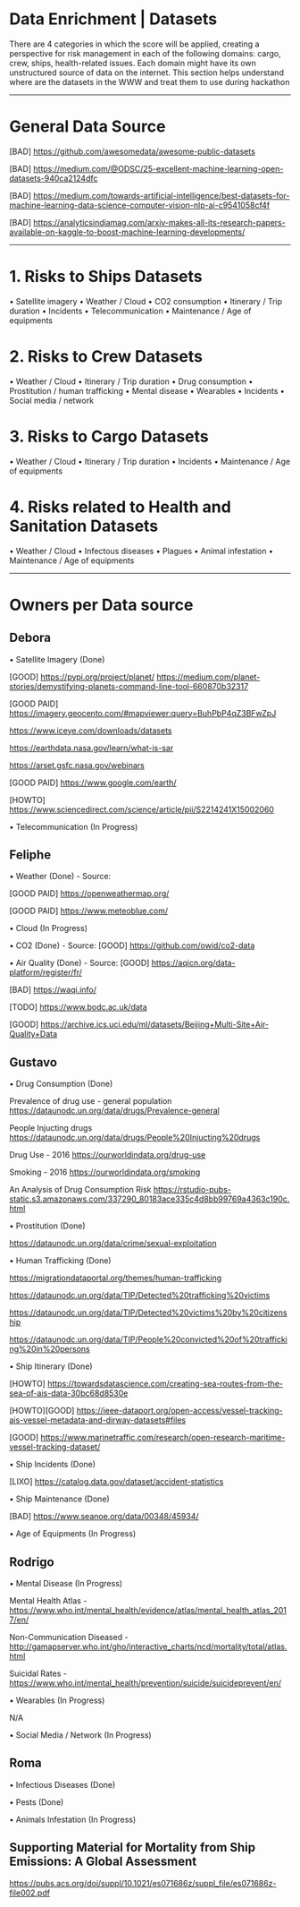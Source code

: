 # Data Enrichment | Datasets

There are 4 categories in which the score will be applied, creating a perspective for risk management in each of the following domains: cargo, crew, ships, health-related issues. Each domain might have its own unstructured source of data on the internet. This section helps understand where are the datasets in the WWW and treat them to use during hackathon



_________________________________________________________________________________________________________________________________

# General Data Source

[BAD] https://github.com/awesomedata/awesome-public-datasets

[BAD] https://medium.com/@ODSC/25-excellent-machine-learning-open-datasets-940ca2124dfc

[BAD] https://medium.com/towards-artificial-intelligence/best-datasets-for-machine-learning-data-science-computer-vision-nlp-ai-c9541058cf4f

[BAD] https://analyticsindiamag.com/arxiv-makes-all-its-research-papers-available-on-kaggle-to-boost-machine-learning-developments/
_________________________________________________________________________________________________________________________________

# 1. Risks to Ships Datasets
•	Satellite imagery
•	Weather / Cloud
•	CO2 consumption
•	Itinerary / Trip duration
•	Incidents
•	Telecommunication
•	Maintenance / Age of equipments




# 2. Risks to Crew Datasets
•	Weather / Cloud
•	Itinerary / Trip duration
•	Drug consumption
•	Prostitution / human trafficking
•	Mental disease
•	Wearables
•	Incidents
•	Social media / network




# 3. Risks to Cargo Datasets
•	Weather / Cloud
•	Itinerary / Trip duration
•	Incidents
•	Maintenance / Age of equipments




# 4. Risks related to Health and Sanitation Datasets
•	Weather / Cloud 
•	Infectous diseases
•	Plagues
•	Animal infestation
•	Maintenance / Age of equipments




_________________________________________________________________________________________________________________________________

# Owners per Data source

## Debora
•	Satellite Imagery (Done)

[GOOD] https://pypi.org/project/planet/
https://medium.com/planet-stories/demystifying-planets-command-line-tool-660870b32317

[GOOD PAID] https://imagery.geocento.com/#mapviewer:query=BuhPbP4qZ3BFwZpJ

https://www.iceye.com/downloads/datasets

https://earthdata.nasa.gov/learn/what-is-sar

https://arset.gsfc.nasa.gov/webinars

[GOOD PAID] https://www.google.com/earth/

[HOWTO] https://www.sciencedirect.com/science/article/pii/S2214241X15002060

•	Telecommunication (In Progress)




## Feliphe
•	Weather (Done) - Source: 

[GOOD PAID] https://openweathermap.org/

[GOOD PAID] https://www.meteoblue.com/

•	Cloud (In Progress)

•	CO2 (Done) - Source: 
[GOOD] https://github.com/owid/co2-data

•	Air Quality (Done) - Source: 
[GOOD] https://aqicn.org/data-platform/register/fr/

[BAD] https://waqi.info/

[TODO] https://www.bodc.ac.uk/data

[GOOD] https://archive.ics.uci.edu/ml/datasets/Beijing+Multi-Site+Air-Quality+Data


## Gustavo
•	Drug Consumption (Done)

Prevalence of drug use - general population
https://dataunodc.un.org/data/drugs/Prevalence-general

People Injucting drugs
https://dataunodc.un.org/data/drugs/People%20Injucting%20drugs

Drug Use -  2016
https://ourworldindata.org/drug-use

Smoking - 2016
https://ourworldindata.org/smoking

An Analysis of Drug Consumption Risk
https://rstudio-pubs-static.s3.amazonaws.com/337290_80183ace335c4d8bb99769a4363c190c.html

•	Prostitution (Done)

https://dataunodc.un.org/data/crime/sexual-exploitation

•	Human Trafficking (Done)

https://migrationdataportal.org/themes/human-trafficking

https://dataunodc.un.org/data/TIP/Detected%20trafficking%20victims

https://dataunodc.un.org/data/TIP/Detected%20victims%20by%20citizenship

https://dataunodc.un.org/data/TIP/People%20convicted%20of%20trafficking%20in%20persons


•	Ship Itinerary (Done)

[HOWTO] https://towardsdatascience.com/creating-sea-routes-from-the-sea-of-ais-data-30bc68d8530e

[HOWTO][GOOD] https://ieee-dataport.org/open-access/vessel-tracking-ais-vessel-metadata-and-dirway-datasets#files

[GOOD] https://www.marinetraffic.com/research/open-research-maritime-vessel-tracking-dataset/


•	Ship Incidents (Done)

[LIXO] https://catalog.data.gov/dataset/accident-statistics


•	Ship Maintenance (Done)

[BAD] https://www.seanoe.org/data/00348/45934/


•	Age of Equipments (In Progress)




## Rodrigo
•	Mental Disease (In Progress)

Mental Health Atlas - https://www.who.int/mental_health/evidence/atlas/mental_health_atlas_2017/en/

Non-Communication Diseased - http://gamapserver.who.int/gho/interactive_charts/ncd/mortality/total/atlas.html

Suicidal Rates - https://www.who.int/mental_health/prevention/suicide/suicideprevent/en/

•	Wearables (In Progress)

N/A

•	Social Media / Network (In Progress)




## Roma
•	Infectious Diseases (Done)

•	Pests (Done)

•	Animals Infestation (In Progress)


## Supporting Material for Mortality from Ship Emissions: A Global Assessment

https://pubs.acs.org/doi/suppl/10.1021/es071686z/suppl_file/es071686z-file002.pdf
